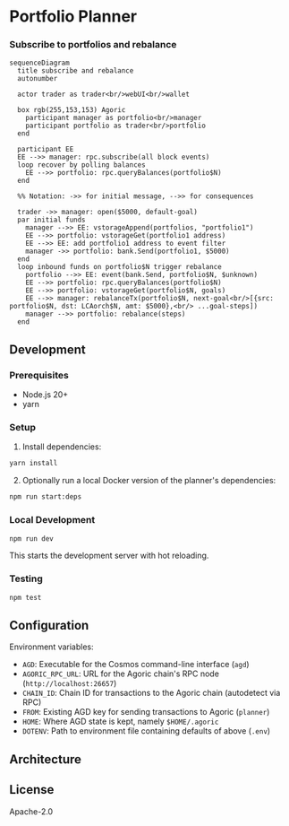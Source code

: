 # Portfolio Planner

### Subscribe to portfolios and rebalance

```mermaid
sequenceDiagram
  title subscribe and rebalance
  autonumber

  actor trader as trader<br/>webUI<br/>wallet

  box rgb(255,153,153) Agoric
    participant manager as portfolio<br/>manager
    participant portfolio as trader<br/>portfolio
  end

  participant EE
  EE -->> manager: rpc.subscribe(all block events)
  loop recover by polling balances
    EE -->> portfolio: rpc.queryBalances(portfolio$N)
  end

  %% Notation: ->> for initial message, -->> for consequences

  trader ->> manager: open($5000, default-goal)
  par initial funds
    manager -->> EE: vstorageAppend(portfolios, "portfolio1")
    EE -->> portfolio: vstorageGet(portfolio1 address)
    EE -->> EE: add portfolio1 address to event filter
    manager ->> portfolio: bank.Send(portfolio1, $5000)
  end
  loop inbound funds on portfolio$N trigger rebalance
    portfolio -->> EE: event(bank.Send, portfolio$N, $unknown)
    EE -->> portfolio: rpc.queryBalances(portfolio$N)
    EE -->> portfolio: vstorageGet(portfolio$N, goals)
    EE -->> manager: rebalanceTx(portfolio$N, next-goal<br/>[{src: portfolio$N, dst: LCAorch$N, amt: $5000},<br/> ...goal-steps])
    manager -->> portfolio: rebalance(steps)
  end
```

## Development

### Prerequisites

- Node.js 20+
- yarn

### Setup

1. Install dependencies:
```bash
yarn install
```
2. Optionally run a local Docker version of the planner's dependencies:
```bash
npm run start:deps
```

### Local Development

```bash
npm run dev
```

This starts the development server with hot reloading.

### Testing

```bash
npm test
```

## Configuration

Environment variables:

- `AGD`: Executable for the Cosmos command-line interface (`agd`)
- `AGORIC_RPC_URL`: URL for the Agoric chain's RPC node (`http://localhost:26657`)
- `CHAIN_ID`: Chain ID for transactions to the Agoric chain (autodetect via RPC)
- `FROM`: Existing AGD key for sending transactions to Agoric (`planner`)
- `HOME`: Where AGD state is kept, namely `$HOME/.agoric`
- `DOTENV`: Path to environment file containing defaults of above (`.env`)

## Architecture



## License

Apache-2.0
